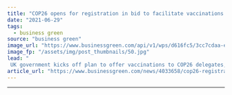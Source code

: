 ```yaml
---
title: "COP26 opens for registration in bid to facilitate vaccinations for delegates"
date: "2021-06-29"
tags: 
  - business green
source: "business green"
image_url: "https://www.businessgreen.com/api/v1/wps/d616fc5/3cc7cdaa-e3b9-435f-9a6e-b0cc21155dc7/1/4-Robert-Alston-COP26-volunteer-ambassador-COP077-185x114.jpg"
image_fp: "/assets/img/post_thumbnails/50.jpg"
lead: "
 UK government kicks off plan to offer vaccinations to COP26 delegates, as participants, observers, and media invited to apply for accreditation to crucial COP26 climate summit ..."
article_url: "https://www.businessgreen.com/news/4033658/cop26-registration-bid-facilitate-vaccinations-delegates"
---
```


---
